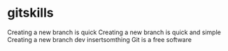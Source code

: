 # gitskills
Creating a new branch is quick
Creating a new branch is quick and simple
Creating a new branch dev
insertsomthing
Git is a free software
